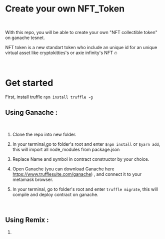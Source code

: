 # Create your own NFT_Token    


&nbsp;


With this repo, you will be able to create your own "NFT collectible token" on ganache tesnet. 


NFT token is a new standart token who include an unique id for an unique virtual asset like cryptokitties's or axie infinity's NFT :fire:


                                            
&nbsp;


# Get started  

First, install truffle `npm install truffle -g`


## Using Ganache :  


&nbsp;


1. Clone the repo into new folder.

2. In your terminal,go to folder's root and enter `$npm install` or `$yarn add`, this will import all node_modules from package.json

3. Replace Name and symbol in contract constructor by your choice.

4. Open Ganache (you can download Ganache here https://www.trufflesuite.com/ganache) , and connect it to your metamask browser.

5. In your terminal, go to folder's root and enter `truffle migrate`, this will compile and deploy contract on ganache.  

&nbsp;  

## Using Remix :

1. 
